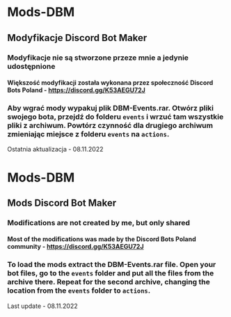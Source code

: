 # Mods-DBM
## Modyfikacje Discord Bot Maker

### Modyfikacje nie są stworzone przeze mnie a jedynie udostępnione

#### Większość modyfikacji została wykonana przez społeczność Discord Bots Poland - https://discord.gg/K53AEGU72J <br>

### Aby wgrać mody wypakuj plik DBM-Events.rar. Otwórz pliki swojego bota, przejdź do folderu `events` i wrzuć tam wszystkie pliki z archiwum. Powtórz czynność dla drugiego archiwum zmieniając miejsce z folderu `events` na `actions`. <br>

Ostatnia aktualizacja - 08.11.2022

# Mods-DBM

## Mods Discord Bot Maker

### Modifications are not created by me, but only shared

#### Most of the modifications was made by the Discord Bots Poland community - https://discord.gg/K53AEGU72J

### To load the mods extract the DBM-Events.rar file. Open your bot files, go to the `events` folder and put all the files from the archive there. Repeat for the second archive, changing the location from the `events` folder to `actions`. <br>

Last update - 08.11.2022
